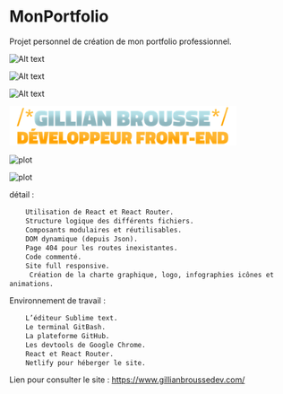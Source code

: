 # MonPortfolio

Projet personnel de création de mon portfolio professionnel.

![Alt text](./img/GBLogo.webp?raw=true "Title")

![Alt text](/img/GBLogo.webp?raw=true "Title")

![Alt text](./style/img/GBLogo.webp)

![plot](./public/img/GBLogo.webp)

![plot](./img/GBLogo.webp)

![plot](/img/GBLogo.webp)



détail :

		Utilisation de React et React Router.
		Structure logique des différents fichiers.
		Composants modulaires et réutilisables.
		DOM dynamique (depuis Json).
		Page 404 pour les routes inexistantes.
		Code commenté.
		Site full responsive.
		 Création de la charte graphique, logo, infographies icônes et animations.
	

Environnement de travail :

		L’éditeur Sublime text.
		Le terminal GitBash.
		La plateforme GitHub.
		Les devtools de Google Chrome. 
		React et React Router.		
		Netlify pour héberger le site.

Lien pour consulter le site : https://www.gillianbroussedev.com/